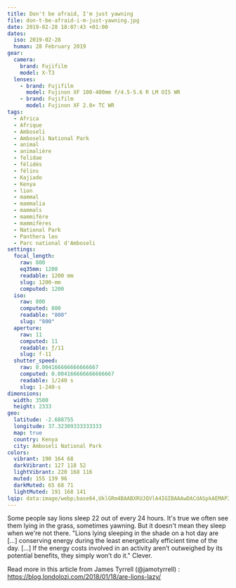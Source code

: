 ```yaml
---
title: Don't be afraid, I'm just yawning
file: don-t-be-afraid-i-m-just-yawning.jpg
date: 2019-02-28 18:07:43 +01:00
dates:
  iso: 2019-02-28
  human: 28 February 2019
gear:
  camera:
    brand: Fujifilm
    model: X-T3
  lenses:
    - brand: Fujifilm
      model: Fujinon XF 100-400mm f/4.5-5.6 R LM OIS WR
    - brand: Fujifilm
      model: Fujinon XF 2.0× TC WR
tags:
  - Africa
  - Afrique
  - Amboseli
  - Amboseli National Park
  - animal
  - animalière
  - felidae
  - félidés
  - félins
  - Kajiado
  - Kenya
  - lion
  - mammal
  - mammalia
  - mammals
  - mammifère
  - mammifères
  - National Park
  - Panthera leo
  - Parc national d'Amboseli
settings:
  focal_length:
    raw: 800
    eq35mm: 1200
    readable: 1200 mm
    slug: 1200-mm
    computed: 1200
  iso:
    raw: 800
    computed: 800
    readable: "800"
    slug: "800"
  aperture:
    raw: 11
    computed: 11
    readable: ƒ/11
    slug: f-11
  shutter_speed:
    raw: 0.004166666666666667
    computed: 0.004166666666666667
    readable: 1/240 s
    slug: 1-240-s
dimensions:
  width: 3500
  height: 2333
geo:
  latitude: -2.688755
  longitude: 37.32309333333333
  map: true
  country: Kenya
  city: Amboseli National Park
colors:
  vibrant: 190 164 68
  darkVibrant: 127 118 52
  lightVibrant: 220 168 116
  muted: 155 139 96
  darkMuted: 65 68 71
  lightMuted: 191 168 141
lqip: data:image/webp;base64,UklGRm4BAABXRUJQVlA4IGIBAAAwDACdASpkAEMAP22gxFi/v7+jtBUbE/AtiWNs0Fv0J/gp3J2y06Cv3jrrW4ZNtPL1qmPQu96e3lwHm8UBW5b+VYl1C+DuHMOwEBQDvtVFrVAFHZE2j7eI/zZQBgJxXP4dA6w+DcoBm1UAAP7Mr42aKqg8JBuSiP9mJhP7eM5qPaiHooisclnYEWJgBOXPUdB5NcU1rYOPWIO5g1EaQr/b+kn+SEo+URYPLJT68YcVAa3nAsSyFy/rZg8ikWaARd9UdP/S/YXpMT7KLrxePI+h39RSCdkMsSjzaml1IC7P3akQAje39IX2tNqSmJnFU16RoDkEORhLiHMpr5LRmm8Ar55Dh5aaHwgV7JfWBbdwx3SmH9wWs+2//6omGunwNGkFqhnNKds2Owy7sCFfms9x4XxG7hhdv0l9SxDGPEsia5+t9E69riPgZYYXvaNQo08EsAUad10rwYC76tibeAoAAAA=
---
```


Some people say lions sleep 22 out of every 24 hours. It's true we often see them lying in the grass, sometimes yawning. But it doesn't mean they sleep when we're not there.  "Lions lying sleeping in the shade on a hot day are […] conserving energy during the least energetically efficient time of the day. […] If the energy costs involved in an activity aren’t outweighed by its potential benefits, they simply won’t do it."  Clever. 

Read more in this article from James Tyrrell (@jamotyrrell) : https://blog.londolozi.com/2018/01/18/are-lions-lazy/
